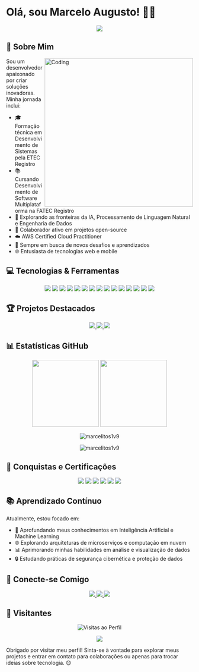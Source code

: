 # Olá, sou Marcelo Augusto! 👨‍💻

<div align="center">
  <img src="https://readme-typing-svg.herokuapp.com/?lines=Desenvolvedor+Full+Stack;Entusiasta+de+IA;Engenheiro+de+Dados;Analista+de+Dados&center=true&width=380&height=45">
</div>

## 🚀 Sobre Mim

<img align="right" alt="Coding" width="400" src="https://media.giphy.com/media/qgQUggAC3Pfv687qPC/giphy.gif">

Sou um desenvolvedor apaixonado por criar soluções inovadoras. Minha jornada inclui:

- 🎓 Formação técnica em Desenvolvimento de Sistemas pela ETEC Registro
- 📚 Cursando Desenvolvimento de Software Multiplataforma na FATEC Registro
- 🌱 Explorando as fronteiras da IA, Processamento de Linguagem Natural e Engenharia de Dados
- 🤝 Colaborador ativo em projetos open-source
- ☁️ AWS Certified Cloud Practitioner
- 🚀 Sempre em busca de novos desafios e aprendizados
- 🌐 Entusiasta de tecnologias web e mobile

## 💻 Tecnologias & Ferramentas

<p align="center">
  <img src="https://img.shields.io/badge/-PHP-777BB4?style=for-the-badge&logo=php&logoColor=white" />
  <img src="https://img.shields.io/badge/-JavaScript-F7DF1E?style=for-the-badge&logo=javascript&logoColor=black" />
  <img src="https://img.shields.io/badge/-React%20Native-61DAFB?style=for-the-badge&logo=react&logoColor=white" />
  <img src="https://img.shields.io/badge/-Python-3776AB?style=for-the-badge&logo=python&logoColor=white" />
  <img src="https://img.shields.io/badge/-Machine%20Learning-FF9900?style=for-the-badge&logo=pytorch&logoColor=white" />
  <img src="https://img.shields.io/badge/-Git-F05032?style=for-the-badge&logo=git&logoColor=white" />
  <img src="https://img.shields.io/badge/-VS%20Code-007ACC?style=for-the-badge&logo=visual-studio-code&logoColor=white" />
  <img src="https://img.shields.io/badge/-Docker-2496ED?style=for-the-badge&logo=docker&logoColor=white" />
  <img src="https://img.shields.io/badge/-AWS-232F3E?style=for-the-badge&logo=amazon-aws&logoColor=white" />
  <img src="https://img.shields.io/badge/-Amazon%20S3-569A31?style=for-the-badge&logo=amazon-s3&logoColor=white" />
  <img src="https://img.shields.io/badge/-Amazon%20Redshift-8C4FFF?style=for-the-badge&logo=amazon-aws&logoColor=white" />
  <img src="https://img.shields.io/badge/-Amazon%20Athena-232F3E?style=for-the-badge&logo=amazon-aws&logoColor=white" />
  <img src="https://img.shields.io/badge/-Node.js-339933?style=for-the-badge&logo=node.js&logoColor=white" />
  <img src="https://img.shields.io/badge/-MongoDB-47A248?style=for-the-badge&logo=mongodb&logoColor=white" />
  <img src="https://img.shields.io/badge/-SQL-4479A1?style=for-the-badge&logo=mysql&logoColor=white" />
</p>

## 🏆 Projetos Destacados

<div align="center">
  <a href="https://github.com/marcelitos1v9/apex-bank">
    <img src="https://github-readme-stats.vercel.app/api/pin/?username=marcelitos1v9&repo=apex-bank&theme=radical" />
  </a>
  <a href="https://github.com/marcelitos1v9/termocity">
    <img src="https://github-readme-stats.vercel.app/api/pin/?username=marcelitos1v9&repo=termocity&theme=radical" />
  </a>
  <a href="https://github.com/marcelitos1v9/aws-data-analysis">
    <img src="https://github-readme-stats.vercel.app/api/pin/?username=marcelitos1v9&repo=aws-data-analysis&theme=radical" />
  </a>
</div>

## 📊 Estatísticas GitHub

<div align="center">
  <img height="180em" src="https://github-readme-stats.vercel.app/api?username=marcelitos1v9&show_icons=true&theme=radical&include_all_commits=true&count_private=true"/>
  <img height="180em" src="https://github-readme-stats.vercel.app/api/top-langs/?username=marcelitos1v9&layout=compact&langs_count=7&theme=radical"/>
</div>

<p align="center">
  <img src="https://github-profile-trophy.vercel.app/?username=marcelitos1v9&theme=radical&row=1&column=7" alt="marcelitos1v9" />
</p>

<p align="center">
  <img src="https://github-readme-streak-stats.herokuapp.com/?user=marcelitos1v9&theme=radical" alt="marcelitos1v9" />
</p>

## 🌟 Conquistas e Certificações

<p align="center">
  <img src="https://img.shields.io/badge/-Técnico%20em%20Desenvolvimento%20de%20Sistemas-00C853?style=for-the-badge&logo=checkmarx&logoColor=white" />
  <img src="https://img.shields.io/badge/-AWS%20Certified%20Cloud%20Practitioner-232F3E?style=for-the-badge&logo=amazon-aws&logoColor=white" />
  <img src="https://img.shields.io/badge/-Python%20(40h)-3776AB?style=for-the-badge&logo=python&logoColor=white" />
  <img src="https://img.shields.io/badge/-JavaScript%20(40h)-F7DF1E?style=for-the-badge&logo=javascript&logoColor=black" />
  <img src="https://img.shields.io/badge/-Hardware%20(20h)-4CAF50?style=for-the-badge&logo=raspberry-pi&logoColor=white" />
  <img src="https://img.shields.io/badge/-Scrum%20Fundamentals-6DB33F?style=for-the-badge&logo=scrumalliance&logoColor=white" />
</p>

## 📚 Aprendizado Contínuo

Atualmente, estou focado em:

- 🧠 Aprofundando meus conhecimentos em Inteligência Artificial e Machine Learning
- 🌐 Explorando arquiteturas de microserviços e computação em nuvem
- 📊 Aprimorando minhas habilidades em análise e visualização de dados
- 🔒 Estudando práticas de segurança cibernética e proteção de dados

## 🤝 Conecte-se Comigo

<p align="center">
  <a href="https://www.linkedin.com/in/marcelo-augusto-a73827273">
    <img src="https://img.shields.io/badge/-LinkedIn-0077B5?style=for-the-badge&logo=linkedin&logoColor=white" />
  </a>
  <a href="mailto:marceloaugustocge@gmail.com">
    <img src="https://img.shields.io/badge/-Email-D14836?style=for-the-badge&logo=gmail&logoColor=white" />
  </a>
  <a href="https://github.com/marcelitos1v9">
    <img src="https://img.shields.io/badge/-GitHub-181717?style=for-the-badge&logo=github&logoColor=white" />
  </a>
</p>

## 👀 Visitantes

<p align="center">
  <img src="https://komarev.com/ghpvc/?username=marcelitos1v9&color=blueviolet&style=for-the-badge" alt="Visitas ao Perfil" />
</p>

<p align="center">
  <img src="https://capsule-render.vercel.app/api?type=waving&color=gradient&height=60&section=footer"/>
</p>

Obrigado por visitar meu perfil! Sinta-se à vontade para explorar meus projetos e entrar em contato para colaborações ou apenas para trocar ideias sobre tecnologia. 😊
